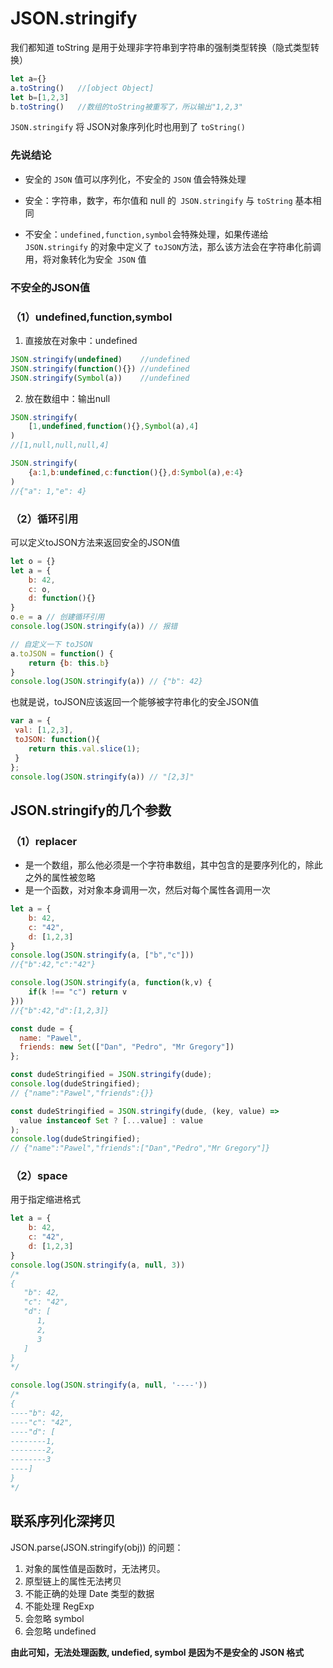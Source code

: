 # JSON.stringify

我们都知道 toString 是用于处理非字符串到字符串的强制类型转换（隐式类型转换）

```js
let a={}  
a.toString()   //[object Object]
let b=[1,2,3]
b.toString()   //数组的toString被重写了，所以输出"1,2,3"
```

`JSON.stringify` 将 JSON对象序列化时也用到了 `toString()`

### 先说结论

* 安全的 `JSON` 值可以序列化，不安全的 `JSON` 值会特殊处理

* 安全：字符串，数字，布尔值和 null 的` JSON.stringify` 与 `toString` 基本相同
* 不安全：`undefined,function,symbol`会特殊处理，如果传递给 `JSON.stringify` 的对象中定义了 `toJSON`方法，那么该方法会在字符串化前调用，将对象转化为安全` JSON` 值

### 不安全的JSON值

### （1）undefined,function,symbol

1. 直接放在对象中：undefined

```js
JSON.stringify(undefined)    //undefined
JSON.stringify(function(){}) //undefined
JSON.stringify(Symbol(a))    //undefined
```

2. 放在数组中：输出null

```js
JSON.stringify(
	[1,undefined,function(){},Symbol(a),4]
)
//[1,null,null,null,4]

JSON.stringify(
	{a:1,b:undefined,c:function(){},d:Symbol(a),e:4}
)
//{"a": 1,"e": 4}
```

### （2）循环引用

可以定义toJSON方法来返回安全的JSON值

```js
let o = {}
let a = {
    b: 42,
    c: o,
    d: function(){}
}
o.e = a // 创建循环引用
console.log(JSON.stringify(a)) // 报错

// 自定义一下 toJSON
a.toJSON = function() {
    return {b: this.b}
}
console.log(JSON.stringify(a)) // {"b": 42}
```

也就是说，toJSON应该返回一个能够被字符串化的安全JSON值

```js
var a = {
 val: [1,2,3],
 toJSON: function(){
 	return this.val.slice(1);
 }
};
console.log(JSON.stringify(a)) // "[2,3]"
```

## JSON.stringify的几个参数

### （1）replacer

* 是一个数组，那么他必须是一个字符串数组，其中包含的是要序列化的，除此之外的属性被忽略
* 是一个函数，对对象本身调用一次，然后对每个属性各调用一次

```js
let a = {
    b: 42,
    c: "42",
    d: [1,2,3]
}
console.log(JSON.stringify(a, ["b","c"]))
//{"b":42,"c":"42"}

console.log(JSON.stringify(a, function(k,v) {
    if(k !== "c") return v
}))
//{"b":42,"d":[1,2,3]}

const dude = {
  name: "Pawel",
  friends: new Set(["Dan", "Pedro", "Mr Gregory"])
};

const dudeStringified = JSON.stringify(dude);
console.log(dudeStringified);
// {"name":"Pawel","friends":{}}

const dudeStringified = JSON.stringify(dude, (key, value) =>
  value instanceof Set ? [...value] : value
);
console.log(dudeStringified);
// {"name":"Pawel","friends":["Dan","Pedro","Mr Gregory"]}
```

### （2）space

用于指定缩进格式

```js
let a = {
    b: 42,
    c: "42",
    d: [1,2,3]
}
console.log(JSON.stringify(a, null, 3))
/*
{
   "b": 42,
   "c": "42",
   "d": [
      1,
      2,
      3
   ]
}
*/

console.log(JSON.stringify(a, null, '----'))
/*
{
----"b": 42,
----"c": "42",
----"d": [
--------1,
--------2,
--------3
----]
}
*/
```

## 联系序列化深拷贝

JSON.parse(JSON.stringify(obj)) 的问题：

1. 对象的属性值是函数时，无法拷贝。
2. 原型链上的属性无法拷贝
3. 不能正确的处理 Date 类型的数据
4. 不能处理 RegExp
5. 会忽略 symbol
6. 会忽略 undefined

**由此可知，无法处理函数, undefied, symbol 是因为不是安全的 JSON 格式**